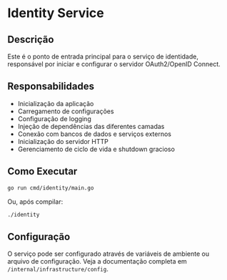 # Identity Service

## Descrição

Este é o ponto de entrada principal para o serviço de identidade, responsável por iniciar e configurar o servidor OAuth2/OpenID Connect.

## Responsabilidades

- Inicialização da aplicação
- Carregamento de configurações
- Configuração de logging
- Injeção de dependências das diferentes camadas
- Conexão com bancos de dados e serviços externos
- Inicialização do servidor HTTP
- Gerenciamento de ciclo de vida e shutdown gracioso

## Como Executar

```bash
go run cmd/identity/main.go
```

Ou, após compilar:

```bash
./identity
```

## Configuração

O serviço pode ser configurado através de variáveis de ambiente ou arquivo de configuração. Veja a documentação completa em `/internal/infrastructure/config`.